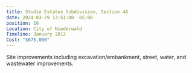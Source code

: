 ```yaml
---
title: Studio Estates Subdivision, Section 4A
date: 2024-03-29 13:51:00 -05:00
position: 16
Location: City of Niederwald
Timeline: January 2012
Cost: "$675,000"
---
```


Site improvements including excavation/embankment, street, water, and wastewater improvements.